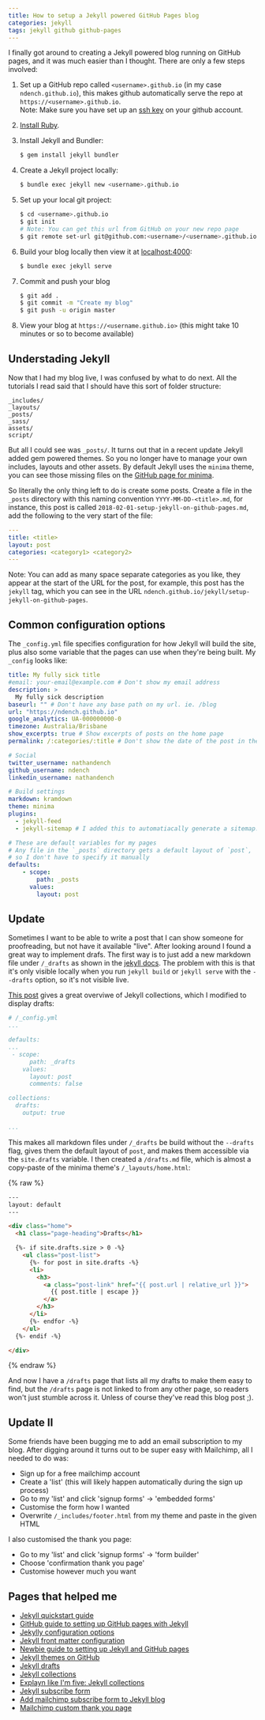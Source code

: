 ```yaml
---
title: How to setup a Jekyll powered GitHub Pages blog
categories: jekyll
tags: jekyll github github-pages
---
```


I finally got around to creating a Jekyll powered blog running on GitHub pages, and it was much 
easier than I thought. There are only a few steps involved:

1. Set up a GitHub repo called `<username>.github.io` (in my case `ndench.github.io`), this makes 
    github automatically serve the repo at `https://<username>.github.io`.<br />
    Note: Make sure you have set up an 
    [ssh key](https://help.github.com/articles/adding-a-new-ssh-key-to-your-github-account/) on 
    your github account.
2. [Install Ruby](https://www.ruby-lang.org/en/downloads/).
3. Install Jekyll and Bundler:
    ```bash
    $ gem install jekyll bundler
    ```
4. Create a Jekyll project locally:
    ```bash
    $ bundle exec jekyll new <username>.github.io
    ```
5. Set up your local git project:
    ```bash
    $ cd <username>.github.io
    $ git init
    # Note: You can get this url from GitHub on your new repo page
    $ git remote set-url git@github.com:<username>/<username>.github.io.git
    ```
6. Build your blog locally then view it at [localhost:4000](http://localhost:4000):
    ```bash
    $ bundle exec jekyll serve
    ```
7. Commit and push your blog
    ```bash
    $ git add .
    $ git commit -m "Create my blog"
    $ git push -u origin master
    ```

8. View your blog at `https://<username.github.io>` (this might take 10 minutes or so to become 
    available)


## Understading Jekyll ##

Now that I had my blog live, I was confused by what to do next. All the tutorials I read said that 
I should have this sort of folder structure:

```
_includes/
_layouts/
_posts/
_sass/
assets/
script/
```

But all I could see was `_posts/`. It turns out that in a recent update Jekyll added gem powered 
themes. So you no longer have to manage your own includes, layouts and other assets. By default
Jekyll uses the `minima` theme, you can see those missing files on the 
[GitHub page for minima](https://github.com/jekyll/minima).

So literally the only thing left to do is create some posts. Create a file in the `_posts` 
directory with this naming convention `YYYY-MM-DD-<title>.md`, for instance, this post is called
`2018-02-01-setup-jekyll-on-github-pages.md`, add the following to the very start of the file:
```yaml
---
title: <title>
layout: post
categories: <category1> <category2>
---
```
Note: You can add as many space separate categories as you like, they appear at the start of the
URL for the post, for example, this post has the `jekyll` tag, which you can see in the URL 
`ndench.github.io/jekyll/setup-jekyll-on-github-pages`.


## Common configuration options ##

The `_config.yml` file specifies configuration for how Jekyll will build the site, plus also some
variable that the pages can use when they're being built. My `_config` looks like:
```yaml
title: My fully sick title
#email: your-email@example.com # Don't show my email address
description: >
  My fully sick description
baseurl: "" # Don't have any base path on my url. ie. /blog
url: "https://ndench.github.io" 
google_analytics: UA-000000000-0
timezone: Australia/Brisbane
show_excerpts: true # Show excerpts of posts on the home page
permalink: /:categories/:title # Don't show the date of the post in the URL

# Social
twitter_username: nathandench
github_username: ndench
linkedin_username: nathandench

# Build settings
markdown: kramdown
theme: minima
plugins:
  - jekyll-feed
  - jekyll-sitemap # I added this to automatiacally generate a sitemap.xml

# These are default variables for my pages
# Any file in the `_posts` directory gets a default layout of `post`, 
# so I don't have to specify it manually
defaults:
    - scope:
        path: _posts
      values:
        layout: post
```

## Update

Sometimes I want to be able to write a post that I can show someone for
proofreading, but not have it available "live". After looking around I found a
great way to implement drafs. The first way is to just add a new markdown file
under `/_drafts` as shown in the [jekyll docs](https://jekyllrb.com/docs/drafts/).
The problem with this is that it's only visible locally when you run 
`jekyll build` or `jekyll serve` with the `--drafts` option, so it's not 
visible live.

[This post](https://ben.balter.com/2015/02/20/jekyll-collections/) gives a 
great overviwe of Jekyll collections, which I modified to display drafts:

```yaml
# /_config.yml
...

defaults:
...
 - scope:
      path: _drafts
    values:
      layout: post
      comments: false

collections:
  drafts:
    output: true

...
```

This makes all markdown files under `/_drafts` be build without the `--drafts`
flag, gives them the default layout of `post`, and makes them accessible via 
the `site.drafts` variable. I then created a `/drafts.md` file, which is almost
a copy-paste of the minima theme's `/_layouts/home.html`:

{% raw %}
```html
---
layout: default
---

<div class="home">
  <h1 class="page-heading">Drafts</h1>

  {%- if site.drafts.size > 0 -%}
    <ul class="post-list">
      {%- for post in site.drafts -%}
      <li>
        <h3>
          <a class="post-link" href="{{ post.url | relative_url }}">
            {{ post.title | escape }}
          </a>
        </h3>
      </li>
      {%- endfor -%}
    </ul>
  {%- endif -%}

</div>
```
{% endraw %}

And now I have a `/drafts` page that lists all my drafts to make them easy to
find, but the `/drafts` page is not linked to from any other page, so readers
won't just stumble across it. Unless of course they've read this blog post ;).


## Update II

Some friends have been bugging me to add an email subscription to my blog.
After digging around it turns out to be super easy with Mailchimp, all
I needed to do was:

* Sign up for a free mailchimp account
* Create a 'list' (this will likely happen automatically during the sign up process)
* Go to my 'list' and click 'signup forms' -> 'embedded forms'
* Customise the form how I wanted
* Overwrite `/_includes/footer.html` from my theme and paste in the given HTML

I also customised the thank you page:
* Go to my 'list' and click 'signup forms' -> 'form builder'
* Choose 'confirmation thank you page'
* Customise however much you want


## Pages that helped me ##

* [Jekyll quickstart guide](https://jekyllrb.com/docs/quickstart/)
* [GitHub guide to setting up GitHub pages with Jekyll](https://help.github.com/articles/setting-up-your-github-pages-site-locally-with-jekyll/)
* [Jekylly configuration options](https://jekyllrb.com/docs/configuration/)
* [Jekyll front matter configuration](https://jekyllrb.com/docs/frontmatter/)
* [Newbie guide to setting up Jekyll and GitHub pages](http://jmcglone.com/guides/github-pages/)
* [Jekyll themes on GitHub](https://help.github.com/articles/about-jekyll-themes-on-github/)
* [Jekyll drafts](https://jekyllrb.com/docs/drafts/)
* [Jekyll collections](https://ben.balter.com/2015/02/20/jekyll-collections/)
* [Explayn like I'm five: Jekyll collections](https://ben.balter.com/2015/02/20/jekyll-collections/)
* [Jekyll subscribe form](https://blog.webjeda.com/jekyll-subscribe-form/)
* [Add mailchimp subscribe form to Jekyll blog](http://www.controlfd.com/2016/05/16/add-a-mailchimp-subscriber-form-to-your-jekyll-blog.html)
* [Mailchimp custom thank you page](https://kb.mailchimp.com/lists/signup-forms/design-and-host-your-own-thank-you-pages)
